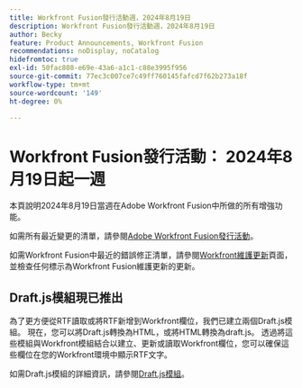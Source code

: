 ```yaml
---
title: Workfront Fusion發行活動週，2024年8月19日
description: Workfront Fusion發行活動週，2024年8月19日
author: Becky
feature: Product Announcements, Workfront Fusion
recommendations: noDisplay, noCatalog
hidefromtoc: true
exl-id: 50fac808-e69e-43a6-a1c1-c88e3995f956
source-git-commit: 77ec3c007ce7c49ff760145fafcd7f62b273a18f
workflow-type: tm+mt
source-wordcount: '149'
ht-degree: 0%

---
```


# Workfront Fusion發行活動： 2024年8月19日起一週

本頁說明2024年8月19日當週在Adobe Workfront Fusion中所做的所有增強功能。

如需所有最近變更的清單，請參閱[Adobe Workfront Fusion發行活動](/help/workfront-fusion/fusion-product-releases/fusion-release-activity.md)。

如需Workfront Fusion中最近的錯誤修正清單，請參閱[Workfront維護更新](https://experienceleague.adobe.com/docs/workfront-known-issues/releases/current-updates.html?lang=zh-Hant)頁面，並檢查任何標示為Workfront Fusion維護更新的更新。

## Draft.js模組現已推出

為了更方便從RTF讀取或將RTF新增到Workfront欄位，我們已建立兩個Draft.js模組。 現在，您可以將Draft.js轉換為HTML，或將HTML轉換為draft.js。 透過將這些模組與Workfront模組結合以建立、更新或讀取Workfront欄位，您可以確保這些欄位在您的Workfront環境中顯示RTF文字。

如需Draft.js模組的詳細資訊，請參閱[Draft.js模組](/help/workfront-fusion/references/apps-and-modules/tools-and-transformers/draft-js-modules.md)。

